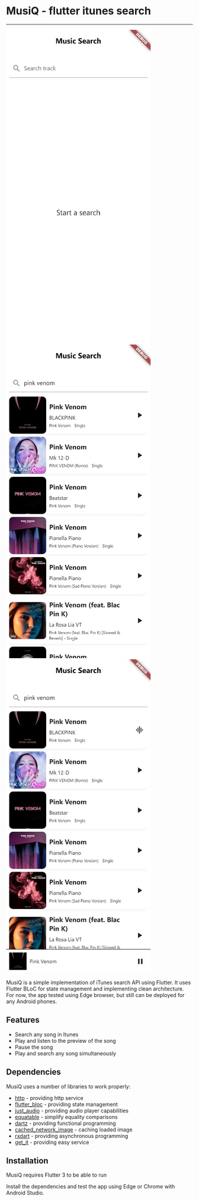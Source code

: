 # MusiQ - flutter itunes search
---
![1](https://github.com/izier/musiQ/blob/main/screenshots/1.jpeg)
![1](https://github.com/izier/musiQ/blob/main/screenshots/2.jpeg)
![1](https://github.com/izier/musiQ/blob/main/screenshots/3.jpeg)

MusiQ is a simple implementation of iTunes search API using Flutter. It uses Flutter BLoC for state management and implementing clean architecture. For now, the app tested using Edge browser, but still can be deployed for any Android phones.

## Features

- Search any song in Itunes
- Play and listen to the preview of the song
- Pause the song
- Play and search any song simultaneously

## Dependencies

MusiQ uses a number of libraries to work properly:

- [http] - providing http service
- [flutter_bloc] - providing state management
- [just_audio] - providing audio player capabilities
- [equatable] - simplify equality comparisons
- [dartz] - providing functional programming
- [cached_network_image] - caching loaded image
- [rxdart] - providing asynchronous programming
- [get_it] - providing easy service

## Installation

MusiQ requires Flutter 3 to be able to run

Install the dependencies and test the app using Edge or Chrome with Android Studio.


[//]: # 

   [get_it]: <https://pub.dev/packages/get_it>
   [http]: <https://pub.dev/packages/http>
   [flutter_bloc]: <https://pub.dev/packages/flutter_bloc>
   [just_audio]: <https://pub.dev/packages/just_audio>
   [equatable]: <https://pub.dev/packages/equatable>
   [dartz]: <https://pub.dev/packages/dartz>
   [cached_network_image]: <https://pub.dev/packages/cached_network_image>
   [rxdart]: <https://pub.dev/packages/rxdart>
   
